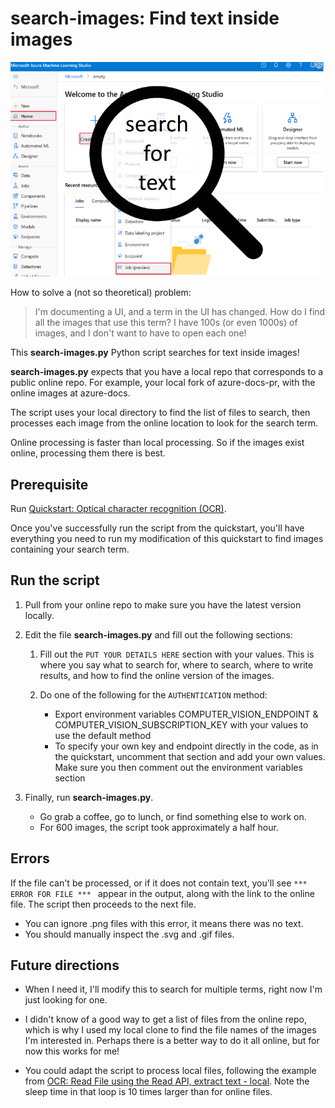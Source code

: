 # search-images: Find text inside images

![search-images](media/search-for-text.png)

How to solve a (not so theoretical) problem:

> I'm documenting a UI, and a term in the UI has changed.  How do I find all the images that use this term?  I have 100s (or even 1000s) of images, and I don't want to have to open each one!

This **search-images.py** Python script searches for text inside images!

**search-images.py** expects that you have a local repo that corresponds to a public online repo.  For example, your local fork of azure-docs-pr, with the online images at azure-docs.

The script uses your local directory to find the list of files to search, then processes each image from the online location to look for the search term.  

Online processing is faster than local processing.  So if the images exist online, processing them there is best.

## Prerequisite

Run [Quickstart: Optical character recognition (OCR)](https://docs.microsoft.com/en-us/azure/cognitive-services/computer-vision/quickstarts-sdk/client-library?tabs=visual-studio&pivots=programming-language-python
).  

Once you've successfully run the script from the quickstart, you'll have everything you need to run my modification of this quickstart to find images containing your search term.

## Run the script

1. Pull from your online repo to make sure you have the latest version locally.

1. Edit the file **search-images.py** and fill out the following sections:

    1. Fill out the `PUT YOUR DETAILS HERE` section with your values.  This is where you say what to search for, where to search, where to write results, and how to find the online version of the images.
    
    1. Do one of the following for the `AUTHENTICATION` method: 
        * Export  environment variables COMPUTER_VISION_ENDPOINT & COMPUTER_VISION_SUBSCRIPTION_KEY with your values to use the default method
        * To specify your own key and endpoint directly in the code, as in the quickstart, uncomment that section and add your own values. Make sure you then comment out the environment variables section

1. Finally, run **search-images.py**.
    * Go grab a coffee, go to lunch, or find something else to work on.  
    * For 600 images, the script took approximately a half hour.

## Errors

If the file can't be processed, or if it does not contain text, you'll see `*** ERROR FOR FILE *** ` appear in the output, along with the link to the online file.  The script then proceeds to the next file.

* You can ignore .png files with this error, it means there was no text.
* You should manually inspect the .svg and .gif files.

## Future directions

* When I need it, I'll modify this to search for multiple terms, right now I'm just looking for one.

 * I didn't know of a good way to get a list of files from the online repo, which is why I used my local clone to find the file names of the images I'm interested in.  Perhaps there is a better way to do it all online, but for now this works for me!

* You could adapt the script to process local files, following the example from [OCR: Read File using the Read API, extract text - local](https://github.com/Azure-Samples/cognitive-services-quickstart-code/blob/master/python/ComputerVision/ComputerVisionQuickstart.py#L99). Note the sleep time in that loop is 10 times larger than for online files. 

